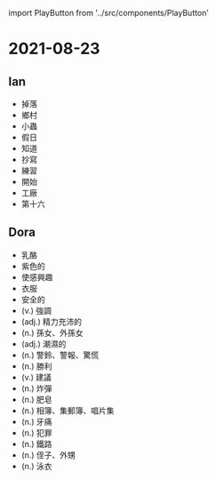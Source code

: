 import PlayButton from '../src/components/PlayButton'

# 2021-08-23

## Ian
- <PlayButton value="drop" /> 掉落
- <PlayButton value="country" /> 鄉村
- <PlayButton value="bug" /> 小蟲
- <PlayButton value="holiday" /> 假日
- <PlayButton value="know" /> 知道
- <PlayButton value="copy" /> 抄寫
- <PlayButton value="practice" /> 練習
- <PlayButton value="start" /> 開始
- <PlayButton value="factory" /> 工廠
- <PlayButton value="sixteenth" /> 第十六

## Dora
- <PlayButton value="cheese" /> 乳酪
- <PlayButton value="purple" /> 紫色的
- <PlayButton value="interest" /> 使感興趣
- <PlayButton value="clothes" /> 衣服
- <PlayButton value="safe" /> 安全的
- <PlayButton value="emphasize" /> (v.) 強調
- <PlayButton value="energetic" /> (adj.) 精力充沛的
- <PlayButton value="granddaughter" /> (n.) 孫女、外孫女
- <PlayButton value="humid" /> (adj.) 潮濕的
- <PlayButton value="alarm" /> (n.) 警鈴、警報、驚慌
- <PlayButton value="victory" /> (n.) 勝利
- <PlayButton value="suggest" /> (v.) 建議
- <PlayButton value="bomb" /> (n.) 炸彈
- <PlayButton value="soap" /> (n.) 肥皂
- <PlayButton value="album" /> (n.) 相簿、集郵簿、唱片集
- <PlayButton value="toothache" /> (n.) 牙痛
- <PlayButton value="crime" /> (n.) 犯罪
- <PlayButton value="railroad" /> (n.) 鐵路
- <PlayButton value="nephew" /> (n.) 侄子、外甥
- <PlayButton value="swimsuit" /> (n.) 泳衣
